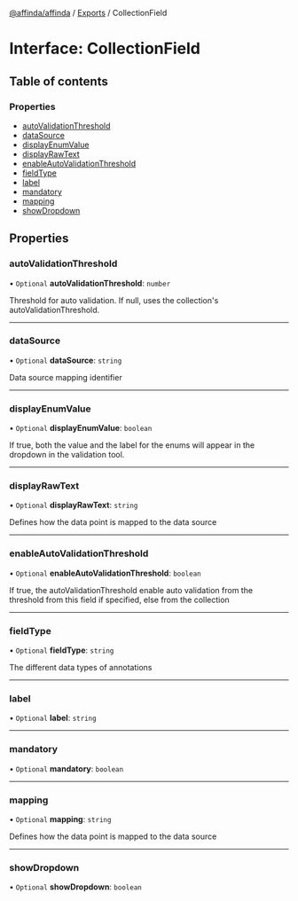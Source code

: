 [@affinda/affinda](../README.md) / [Exports](../modules.md) / CollectionField

# Interface: CollectionField

## Table of contents

### Properties

- [autoValidationThreshold](CollectionField.md#autovalidationthreshold)
- [dataSource](CollectionField.md#datasource)
- [displayEnumValue](CollectionField.md#displayenumvalue)
- [displayRawText](CollectionField.md#displayrawtext)
- [enableAutoValidationThreshold](CollectionField.md#enableautovalidationthreshold)
- [fieldType](CollectionField.md#fieldtype)
- [label](CollectionField.md#label)
- [mandatory](CollectionField.md#mandatory)
- [mapping](CollectionField.md#mapping)
- [showDropdown](CollectionField.md#showdropdown)

## Properties

### autoValidationThreshold

• `Optional` **autoValidationThreshold**: `number`

Threshold for auto validation. If null, uses the collection's autoValidationThreshold.

___

### dataSource

• `Optional` **dataSource**: `string`

Data source mapping identifier

___

### displayEnumValue

• `Optional` **displayEnumValue**: `boolean`

If true, both the value and the label for the enums will appear in the dropdown in the validation tool.

___

### displayRawText

• `Optional` **displayRawText**: `string`

Defines how the data point is mapped to the data source

___

### enableAutoValidationThreshold

• `Optional` **enableAutoValidationThreshold**: `boolean`

If true, the autoValidationThreshold enable auto validation from the threshold from this field if specified, else from the collection

___

### fieldType

• `Optional` **fieldType**: `string`

The different data types of annotations

___

### label

• `Optional` **label**: `string`

___

### mandatory

• `Optional` **mandatory**: `boolean`

___

### mapping

• `Optional` **mapping**: `string`

Defines how the data point is mapped to the data source

___

### showDropdown

• `Optional` **showDropdown**: `boolean`
